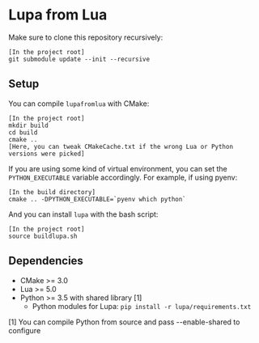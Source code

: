 # Lupa from Lua

Make sure to clone this repository recursively:

```
[In the project root]
git submodule update --init --recursive
```

## Setup

You can compile `lupafromlua` with CMake:

```
[In the project root]
mkdir build
cd build
cmake ..
[Here, you can tweak CMakeCache.txt if the wrong Lua or Python versions were picked]
```

If you are using some kind of virtual environment, you can set the `PYTHON_EXECUTABLE` variable accordingly.
For example, if using pyenv:

```
[In the build directory]
cmake .. -DPYTHON_EXECUTABLE=`pyenv which python`
```

And you can install `lupa` with the bash script:

```
[In the project root]
source buildlupa.sh
```

## Dependencies

* CMake >= 3.0
* Lua >= 5.0
* Python >= 3.5 with shared library [1]
  * Python modules for Lupa: `pip install -r lupa/requirements.txt`

[1] You can compile Python from source and pass --enable-shared to configure
